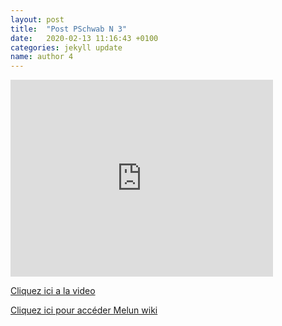 ```yaml
---
layout: post
title:  "Post PSchwab N 3"
date:   2020-02-13 11:16:43 +0100
categories: jekyll update
name: author 4
---
```


<iframe width="420" height="315" src="https://youtu.be/B5lt8yswDjg" frameborder="0" allowfullscreen></iframe>


[Cliquez ici a la video ](https://youtu.be/B5lt8yswDjg)

[Cliquez ici pour accéder Melun wiki ](https://fr.wikipedia.org/wiki/Melun)


